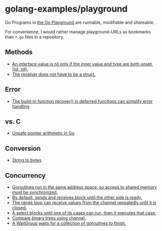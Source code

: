 # golang-examples/playground

Go Programs in [the Go Playground](https://play.golang.org) are runnable, modifiable and shareable.

For convenience, I would rather manage playground-URLs as bookmarks than `*.go` files in a repository.

## Methods

* [An interface value is nil only if the inner value and type are both unset, (nil, nil).](https://play.golang.org/p/QqOzGpJxRM)
* [The receiver does not have to be a struct.](https://play.golang.org/p/UeFA8-NAZp)

## Error

* [The build-in function recover() in deferred functions can simplify error handling](https://play.golang.org/p/xwaww7xe27)

## vs. C

* [Unsafe pointer arithmetic in Go](https://play.golang.org/p/MJOBqYs__u)

## Conversion

* [String to bytes](https://play.golang.org/p/_pr8lhj8Rp0)

## Concurrency

* [Goroutines run in the same address space, so access to shared memory must be synchronized.](https://play.golang.org/p/z5fMBo64wat)
* [By default, sends and receives block until the other side is ready.](https://play.golang.org/p/tRaL62FgepM)
* [The range loop can receive values from the channel repeatedly until it is closed.](https://play.golang.org/p/iS9JQ-c3EFe)
* [A select blocks until one of its cases can run, then it executes that case.](https://play.golang.org/p/unikzUz8NMk)
* [Compare binary trees using channel.](https://play.golang.org/p/kTI6c830EU9)
* [A WaitGroup waits for a collection of goroutines to finish.](https://play.golang.org/p/ISvMeimjs0K)
